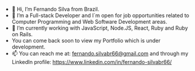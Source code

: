 - 👋 Hi, I’m Fernando Silva from Brazil.
- 👀 I’m a Full-stack Developer and I´m open for job opportunities related to Computer Programming and Web Software Development areas.
- 🌱 I’m currently working with JavaScript, Node.JS, React, Ruby and Ruby on Rails.
- You can come back soon to view my Portfolio which is under development.
- 📫 You can reach me at: fernando.silvabr66@gmail.com and through my LinkedIn profile: https://www.linkedin.com/in/fernando-silvabr66/

<!---
fernando-silvabr66/fernando-silvabr66 is a ✨ special ✨ repository because its `README.md` (this file) appears on your GitHub profile.
You can click the Preview link to take a look at your changes.
--->
